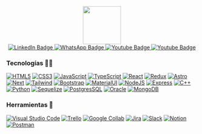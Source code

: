 [I believe in center aligned 🤲]: #

<div align="center">
  
[this is for the picture]: #	
<div id="header">
<img src="https://media.giphy.com/media/M9gbBd9nbDrOTu1Mqx/giphy.gif" width="100"/>
</div>
  
[badges i got it from shields.io ... anyone can copy and paste the link and change the parameters to test out, atleast thats how i did it]: #  
<div id="badges">
<a href="https://www.linkedin.com/in/shaunak-chandra-6b3363215/">
  <img src="https://img.shields.io/badge/LinkedIn-blue?style=for-the-badge&logo=linkedin&logoColor=white" alt="LinkedIn Badge"/>
</a>
<a href="https://www.linkedin.com/in/shaunak-chandra-6b3363215/">
  <img src="https://img.shields.io/badge/WhatsApp-25D366?style=for-the-badge&logo=whatsapp&logoColor=white" alt="WhatsApp Badge"/>
</a>
<a href="mailto:aqchandra15@gmail.com">
  <img src="https://img.shields.io/badge/Gmail-white?style=for-the-badge&logo=gmail&logoColor=red" alt="Youtube Badge"/>
</a>
<a href="https://leetcode.com/aqchandra15/">
  <img src="https://img.shields.io/badge/Leetcode-black?style=for-the-badge&logo=leetcode&logoColor=yellow" alt="Youtube Badge"/>
</a>
</div>

<h3 align="left">Tecnologías 👨‍💻</h3>

<p align="left">
  <a href=""><img src="https://img.shields.io/badge/html5-%23E34F26.svg?style=for-the-badge&logo=html5&logoColor=white" alt="HTML5"/></a>
  <a href=""><img src="https://img.shields.io/badge/css3-%231572B6.svg?style=for-the-badge&logo=css3&logoColor=white" alt="CSS3"/></a>
  <a href=""><img src="https://img.shields.io/badge/JavaScript-F7DF1E?style=for-the-badge&logo=javascript&logoColor=black" alt="JavaScript"/></a>
  <a href=""><img src="https://img.shields.io/badge/typescript-%23007ACC.svg?style=for-the-badge&logo=typescript&logoColor=white" alt="TypeScript"/></a>
  <a href=""><img src="https://img.shields.io/badge/react-%2320232a.svg?style=for-the-badge&logo=react&logoColor=%2361DAFB" alt="React"/></a>
  <a href=""><img src="https://img.shields.io/badge/redux-%23593d88.svg?style=for-the-badge&logo=redux&logoColor=white" alt="Redux"/></a>
  <a href=""><img src="https://img.shields.io/badge/astro-%232C2052.svg?style=for-the-badge&logo=astro&logoColor=white" alt="Astro"/></a>
  <a href=""><img src="https://img.shields.io/badge/Next-black?style=for-the-badge&logo=next.js&logoColor=white" alt="Next"/></a>
  <a href=""><img src="https://img.shields.io/badge/tailwindcss-%2338B2AC.svg?style=for-the-badge&logo=tailwind-css&logoColor=white" alt="Tailwind"/></a>
  <a href=""><img src="https://img.shields.io/badge/bootstrap-%238511FA.svg?style=for-the-badge&logo=bootstrap&logoColor=white" alt="Bootstrap"/></a>  
  <a href=""><img src="https://img.shields.io/badge/MUI-%230081CB.svg?style=for-the-badge&logo=mui&logoColor=white" alt="MaterialUI"/></a>
  <a href=""><img src="https://img.shields.io/badge/node.js-6DA55F?style=for-the-badge&logo=node.js&logoColor=white" alt="NodeJS"/></a>
  <a href=""><img src="https://img.shields.io/badge/express.js-%23404d59.svg?style=for-the-badge&logo=express&logoColor=%2361DAFB" alt="Express"/></a>
  <a href=""><img src="https://img.shields.io/badge/c++-%2300599C.svg?style=for-the-badge&logo=c%2B%2B&logoColor=white" alt="C++"/></a>
  <a href=""><img src="https://img.shields.io/badge/python-3670A0?style=for-the-badge&logo=python&logoColor=ffdd54" alt="Python"/></a>
  <a href=""><img src="https://img.shields.io/badge/Sequelize-52B0E7?style=for-the-badge&logo=Sequelize&logoColor=white" alt="Sequelize"/></a>
  <a href=""><img src="https://img.shields.io/badge/postgres-%23316192.svg?style=for-the-badge&logo=postgresql&logoColor=white" alt="PostgresSQL"/></a>
  <a href=""><img src="https://img.shields.io/badge/Oracle-F80000?style=for-the-badge&logo=oracle&logoColor=white" alt="Oracle"/></a>
  <a href=""><img src="https://img.shields.io/badge/MongoDB-%234ea94b.svg?style=for-the-badge&logo=mongodb&logoColor=white" alt="MongoDB"/></a>
</p>

<h3 align="left">Herramientas 🔨</h3>

<p align="left">
  <a href=""><img src="https://img.shields.io/badge/Visual%20Studio%20Code-0078d7.svg?style=for-the-badge&logo=visual-studio-code&logoColor=white" alt="Visual Studio Code"/></a>
  <a href=""><img src="https://img.shields.io/badge/Trello-%23026AA7.svg?style=for-the-badge&logo=Trello&logoColor=white" alt="Trello"/></a>
  <a href=""><img src="https://img.shields.io/badge/Google%20Colab-%23F9A825.svg?style=for-the-badge&logo=googlecolab&logoColor=white" alt="Google Collab"/></a>
  <a href=""><img src="https://img.shields.io/badge/jira-%230A0FFF.svg?style=for-the-badge&logo=jira&logoColor=white" alt="Jira"/></a>
  <a href=""><img src="https://img.shields.io/badge/Slack-4A154B?style=for-the-badge&logo=slack&logoColor=white" alt="Slack"/></a>
  <a href=""><img src="https://img.shields.io/badge/Notion-%23000000.svg?style=for-the-badge&logo=notion&logoColor=white" alt="Notion"/></a>
  <a href=""><img src="https://img.shields.io/badge/Postman-FF6C37?style=for-the-badge&logo=postman&logoColor=white" alt="Postman"/></a>
</p>





